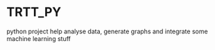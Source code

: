 # TRTT_PY

python project help analyse data, generate graphs and integrate some machine learning stuff